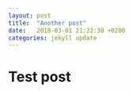 ```yaml
---
layout: post
title:  "Another post"
date:   2018-03-01 21:22:38 +0200
categories: jekyll update
---
```


# Test post